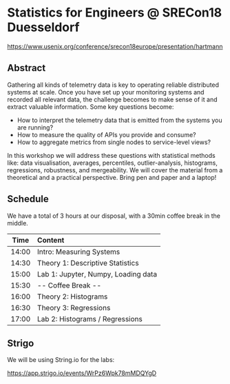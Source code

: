 # Statistics for Engineers @ SRECon18 Duesseldorf

https://www.usenix.org/conference/srecon18europe/presentation/hartmann

## Abstract

Gathering all kinds of telemetry data is key to operating reliable distributed systems at scale. Once you have set up your monitoring systems and recorded all relevant data, the challenge becomes to make sense of it and extract valuable information. Some key questions become:

* How to interpret the telemetry data that is emitted from the systems you are running?
* How to measure the quality of APIs you provide and consume?
* How to aggregate metrics from single nodes to service-level views?

In this workshop we will address these questions with statistical methods like: data visualisation, averages, percentiles, outlier-analysis, histograms, regressions, robustness, and mergeability. We will cover the material from a theoretical and a practical perspective. Bring pen and paper and a laptop!

## Schedule

We have a total of 3 hours at our disposal, with a 30min coffee break in the middle.

|Time | Content |
|-----|:--------|
|14:00| Intro: Measuring Systems |
|14:30| Theory 1: Descriptive Statistics |
|15:00| Lab 1: Jupyter, Numpy, Loading data |
|15:30| -- Coffee Break -- |
|16:00| Theory 2: Histograms |
|16:30| Theory 3: Regressions |
|17:00| Lab 2: Histograms / Regressions |

## Strigo

We will be using String.io for the labs:

https://app.strigo.io/events/WrPz6Wpk78mMDQYgD
